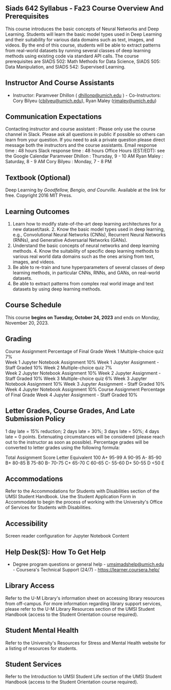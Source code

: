 ## Siads 642 Syllabus - Fa23 Course Overview And Prerequisites

This course introduces the basic concepts of Neural Networks and Deep Learning. Students will learn the basic model types used in Deep Learning and their suitability for various data domains such as text, images, and videos. By the end of this course, students will be able to extract patterns from real-world datasets by running several classes of deep learning methods using existing code via standard API calls. The course prerequisites are SIADS 502: Math Methods for Data Science, SIADS 505: Data Manipulation, and SIADS 542: Supervised Learning.

## Instructor And Course Assistants

- Instructor: Paramveer Dhillon ( dhillonp@umich.edu ) - Co-Instructors: Cory Bilyeu (cbilyeu@umich.edu), Ryan Maley (rjmaley@umich.edu)

## Communication Expectations

Contacting instructor and course assistant : Please only use the course channel in Slack. Please ask all questions in public if possible so others can learn from your question. If you need to ask a private question please direct message both the instructors and the course assistants. Email response time : 48 hours Slack response time : 48 hours Office Hours (EST/EDT): see the Google Calendar Paramveer Dhillon : Thursday, 9 - 10 AM Ryan Maley : Saturday, 8 - 9 AM Cory Bilyeu : Monday, 7 - 8 PM

## Textbook (Optional)

Deep Learning by _Goodfellow, Bengio, and Courville._ Available at the link for free. Copyright 2016 MIT Press.

## Learning Outcomes

1.  Learn how to modify state-of-the-art deep learning architectures for a new dataset/task. 2. Know the basic model types used in deep learning, e.g., Convolutional Neural Networks     (CNNs), Recurrent Neural Networks (RNNs), and Generative Adversarial Networks (GANs).
2.  Understand the basic concepts of neural networks and deep learning methods. 4. Know the suitability of specific deep learning methods to various real world data     domains such as the ones arising from text, images, and videos.
3.  Be able to re-train and tune hyperparameters of several classes of deep learning methods,     in particular CNNs, RNNs, and GANs, on real-world datasets.
4.  Be able to extract patterns from complex real world image and text datasets by using     deep learning methods.

## Course Schedule

This course **begins on Tuesday, October 24, 2023** and ends on Monday, November 20, 2023.

## Grading

Course Assignment
Percentage of Final Grade
Week 1 Multiple-choice quiz
7%  
 Week 1 Jupyter Notebook Assignment
10%
Week 1 Jupyter Assignment - Staff Graded
10%
Week 2 Multiple-choice quiz
7%  
 Week 2 Jupyter Notebook Assignment
10%
Week 2 Jupyter Assignment - Staff Graded
10%
Week 3 Multiple-choice quiz
6%
Week 3 Jupyter Notebook Assignment
10%
Week 3 Jupyter Assignment - Staff Graded
10%
Week 4 Jupyter Notebook Assignment
10%
Course Assignment
Percentage of Final Grade
Week 4 Jupyter Assignment - Staff Graded
10%

## Letter Grades, Course Grades, And Late Submission Policy

1 day late = 15% reduction; 2 days late = 30%; 3 days late = 50%; 4 days late = 0 points. Extenuating circumstances will be considered (please reach out to the instructor as soon as possible). Percentage grades will be converted to letter grades using the following formula:

Total Assignment Score Letter Equivalent 100
A+
95-99
A
90-95
A-
85-90
B+
80-85
B
75-80
B-
70-75
C+
65-70
C
60-65
C-
55-60
D+
50-55
D
<50
E

## Accommodations

Refer to the Accommodations for Students with Disabilities section of the UMSI Student Handbook. Use the Student Application Form in Accommodate to begin the process of working with the University's Office of Services for Students with Disabilities.

## Accessibility

Screen reader configuration for Jupyter Notebook Content

## Help Desk(S): How To Get Help

- Degree program questions or general help - umsimadshelp@umich.edu - Coursera's Technical Support (24/7) - https://learner.coursera.help/

## Library Access

Refer to the U-M Library's information sheet on accessing library resources from off-campus. For more information regarding library support services, please refer to the U-M Library Resources section of the UMSI Student Handbook (access to the Student Orientation course required).

## Student Mental Health

Refer to the University's Resources for Stress and Mental Health website for a listing of resources for students.

## Student Services

Refer to the Introduction to UMSI Student Life section of the UMSI Student Handbook (access to the Student Orientation course required).
